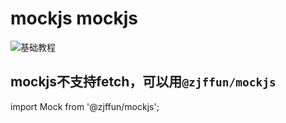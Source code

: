 # mockjs mockjs

![基础教程](https://www.jianshu.com/p/d812ce349265)

## mockjs不支持fetch，可以用`@zjffun/mockjs`

import Mock from '@zjffun/mockjs';
